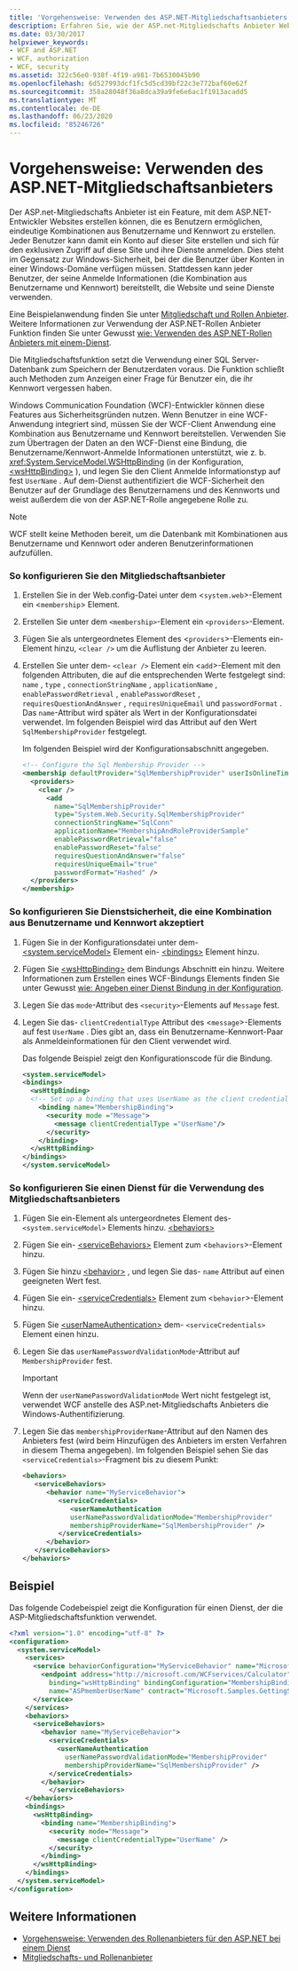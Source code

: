 ```yaml
---
title: 'Vorgehensweise: Verwenden des ASP.NET-Mitgliedschaftsanbieters'
description: Erfahren Sie, wie der ASP.net-Mitgliedschafts Anbieter Websites unterstützt, mit denen Benutzer einen Benutzernamen und ein Kennwort für den Zugriff ohne Windows-Domänen Konto erstellen können
ms.date: 03/30/2017
helpviewer_keywords:
- WCF and ASP.NET
- WCF, authorization
- WCF, security
ms.assetid: 322c56e0-938f-4f19-a981-7b6530045b90
ms.openlocfilehash: 6d527993dcf1fc5d5cd39bf22c3e772baf60e62f
ms.sourcegitcommit: 358a28048f36a8dca39a9fe6e6ac1f1913acadd5
ms.translationtype: MT
ms.contentlocale: de-DE
ms.lasthandoff: 06/23/2020
ms.locfileid: "85246726"
---
```

# <a name="how-to-use-the-aspnet-membership-provider"></a>Vorgehensweise: Verwenden des ASP.NET-Mitgliedschaftsanbieters

Der ASP.net-Mitgliedschafts Anbieter ist ein Feature, mit dem ASP.NET-Entwickler Websites erstellen können, die es Benutzern ermöglichen, eindeutige Kombinationen aus Benutzername und Kennwort zu erstellen. Jeder Benutzer kann damit ein Konto auf dieser Site erstellen und sich für den exklusiven Zugriff auf diese Site und ihre Dienste anmelden. Dies steht im Gegensatz zur Windows-Sicherheit, bei der die Benutzer über Konten in einer Windows-Domäne verfügen müssen. Stattdessen kann jeder Benutzer, der seine Anmelde Informationen (die Kombination aus Benutzername und Kennwort) bereitstellt, die Website und seine Dienste verwenden.

Eine Beispielanwendung finden Sie unter [Mitgliedschaft und Rollen Anbieter](../samples/membership-and-role-provider.md). Weitere Informationen zur Verwendung der ASP.NET-Rollen Anbieter Funktion finden Sie unter Gewusst [wie: Verwenden des ASP.NET-Rollen Anbieters mit einem-Dienst](how-to-use-the-aspnet-role-provider-with-a-service.md).

Die Mitgliedschaftsfunktion setzt die Verwendung einer SQL Server-Datenbank zum Speichern der Benutzerdaten voraus. Die Funktion schließt auch Methoden zum Anzeigen einer Frage für Benutzer ein, die ihr Kennwort vergessen haben.

Windows Communication Foundation (WCF)-Entwickler können diese Features aus Sicherheitsgründen nutzen. Wenn Benutzer in eine WCF-Anwendung integriert sind, müssen Sie der WCF-Client Anwendung eine Kombination aus Benutzername und Kennwort bereitstellen. Verwenden Sie zum Übertragen der Daten an den WCF-Dienst eine Bindung, die Benutzername/Kennwort-Anmelde Informationen unterstützt, wie z. b. <xref:System.ServiceModel.WSHttpBinding> (in der Konfiguration, [\<wsHttpBinding>](../../configure-apps/file-schema/wcf/wshttpbinding.md) ), und legen Sie den Client Anmelde Informationstyp auf fest `UserName` . Auf dem-Dienst authentifiziert die WCF-Sicherheit den Benutzer auf der Grundlage des Benutzernamens und des Kennworts und weist außerdem die von der ASP.NET-Rolle angegebene Rolle zu.

> [!NOTE]
> WCF stellt keine Methoden bereit, um die Datenbank mit Kombinationen aus Benutzername und Kennwort oder anderen Benutzerinformationen aufzufüllen.

### <a name="to-configure-the-membership-provider"></a>So konfigurieren Sie den Mitgliedschaftsanbieter

1. Erstellen Sie in der Web.config-Datei unter dem <`system.web`>-Element ein <`membership`> Element.

2. Erstellen Sie unter dem `<membership>`-Element ein `<providers>`-Element.

3. Fügen Sie als untergeordnetes Element des <`providers`>-Elements ein-Element hinzu, `<clear />` um die Auflistung der Anbieter zu leeren.

4. Erstellen Sie unter dem- `<clear />` Element ein <`add`>-Element mit den folgenden Attributen, die auf die entsprechenden Werte festgelegt sind: `name` , `type` , `connectionStringName` , `applicationName` , `enablePasswordRetrieval` , `enablePasswordReset` , `requiresQuestionAndAnswer` , `requiresUniqueEmail` und `passwordFormat` . Das `name`-Attribut wird später als Wert in der Konfigurationsdatei verwendet. Im folgenden Beispiel wird das Attribut auf den Wert `SqlMembershipProvider` festgelegt.

    Im folgenden Beispiel wird der Konfigurationsabschnitt angegeben.

    ```xml
    <!-- Configure the Sql Membership Provider -->
    <membership defaultProvider="SqlMembershipProvider" userIsOnlineTimeWindow="15">
      <providers>
        <clear />
          <add
            name="SqlMembershipProvider"
            type="System.Web.Security.SqlMembershipProvider"
            connectionStringName="SqlConn"
            applicationName="MembershipAndRoleProviderSample"
            enablePasswordRetrieval="false"
            enablePasswordReset="false"
            requiresQuestionAndAnswer="false"
            requiresUniqueEmail="true"
            passwordFormat="Hashed" />
      </providers>
    </membership>
    ```

### <a name="to-configure-service-security-to-accept-the-user-namepassword-combination"></a>So konfigurieren Sie Dienstsicherheit, die eine Kombination aus Benutzername und Kennwort akzeptiert

1. Fügen Sie in der Konfigurationsdatei unter dem- [\<system.serviceModel>](../../configure-apps/file-schema/wcf/system-servicemodel.md) Element ein- [\<bindings>](../../configure-apps/file-schema/wcf/bindings.md) Element hinzu.

2. Fügen Sie [\<wsHttpBinding>](../../configure-apps/file-schema/wcf/wshttpbinding.md) dem Bindungs Abschnitt ein hinzu. Weitere Informationen zum Erstellen eines WCF-Bindungs Elements finden Sie unter Gewusst [wie: Angeben einer Dienst Bindung in der Konfiguration](../how-to-specify-a-service-binding-in-configuration.md).

3. Legen Sie das `mode`-Attribut des `<security>`-Elements auf `Message` fest.

4. Legen Sie das- `clientCredentialType` Attribut des <`message`>-Elements auf fest `UserName` . Dies gibt an, dass ein Benutzername-Kennwort-Paar als Anmeldeinformationen für den Client verwendet wird.

    Das folgende Beispiel zeigt den Konfigurationscode für die Bindung.

    ```xml
    <system.serviceModel>
    <bindings>
      <wsHttpBinding>
      <!-- Set up a binding that uses UserName as the client credential type -->
        <binding name="MembershipBinding">
          <security mode ="Message">
            <message clientCredentialType ="UserName"/>
          </security>
        </binding>
      </wsHttpBinding>
    </bindings>
    </system.serviceModel>
    ```

### <a name="to-configure-a-service-to-use-the-membership-provider"></a>So konfigurieren Sie einen Dienst für die Verwendung des Mitgliedschaftsanbieters

1. Fügen Sie ein-Element als untergeordnetes Element des- `<system.serviceModel>` Elements hinzu. [\<behaviors>](../../configure-apps/file-schema/wcf/behaviors.md)

2. Fügen Sie ein- [\<serviceBehaviors>](../../configure-apps/file-schema/wcf/servicebehaviors.md) Element zum <`behaviors`>-Element hinzu.

3. Fügen Sie hinzu [\<behavior>](../../configure-apps/file-schema/wcf/behavior-of-endpointbehaviors.md) , und legen Sie das- `name` Attribut auf einen geeigneten Wert fest.

4. Fügen Sie ein- [\<serviceCredentials>](../../configure-apps/file-schema/wcf/servicecredentials.md) Element zum <`behavior`>-Element hinzu.

5. Fügen Sie [\<userNameAuthentication>](../../configure-apps/file-schema/wcf/usernameauthentication.md) dem- `<serviceCredentials>` Element einen hinzu.

6. Legen Sie das `userNamePasswordValidationMode`-Attribut auf `MembershipProvider` fest.

    > [!IMPORTANT]
    > Wenn der `userNamePasswordValidationMode` Wert nicht festgelegt ist, verwendet WCF anstelle des ASP.net-Mitgliedschafts Anbieters die Windows-Authentifizierung.

7. Legen Sie das `membershipProviderName`-Attribut auf den Namen des Anbieters fest (wird beim Hinzufügen des Anbieters im ersten Verfahren in diesem Thema angegeben). Im folgenden Beispiel sehen Sie das `<serviceCredentials>`-Fragment bis zu diesem Punkt:

    ```xml
    <behaviors>
       <serviceBehaviors>
          <behavior name="MyServiceBehavior">
             <serviceCredentials>
                <userNameAuthentication
                userNamePasswordValidationMode="MembershipProvider"
                membershipProviderName="SqlMembershipProvider" />
             </serviceCredentials>
          </behavior>
       </serviceBehaviors>
    </behaviors>
    ```

## <a name="example"></a>Beispiel

Das folgende Codebeispiel zeigt die Konfiguration für einen Dienst, der die ASP-Mitgliedschaftsfunktion verwendet.

```xml
<?xml version="1.0" encoding="utf-8" ?>
<configuration>
  <system.serviceModel>
    <services>
      <service behaviorConfiguration="MyServiceBehavior" name="Microsoft.Samples.GettingStarted.CalculatorService">
        <endpoint address="http://microsoft.com/WCFservices/Calculator"
          binding="wsHttpBinding" bindingConfiguration="MembershipBinding"
          name="ASPmemberUserName" contract="Microsoft.Samples.GettingStarted.ICalculator" />
      </service>
    </services>
    <behaviors>
      <serviceBehaviors>
        <behavior name="MyServiceBehavior">
          <serviceCredentials>
            <userNameAuthentication
              userNamePasswordValidationMode="MembershipProvider"
              membershipProviderName="SqlMembershipProvider" />
          </serviceCredentials>
        </behavior>
          </serviceBehaviors>
    </behaviors>
    <bindings>
      <wsHttpBinding>
        <binding name="MembershipBinding">
          <security mode="Message">
            <message clientCredentialType="UserName" />
          </security>
        </binding>
      </wsHttpBinding>
    </bindings>
  </system.serviceModel>
</configuration>
```

## <a name="see-also"></a>Weitere Informationen

- [Vorgehensweise: Verwenden des Rollenanbieters für den ASP.NET bei einem Dienst](how-to-use-the-aspnet-role-provider-with-a-service.md)
- [Mitgliedschafts- und Rollenanbieter](../samples/membership-and-role-provider.md)
